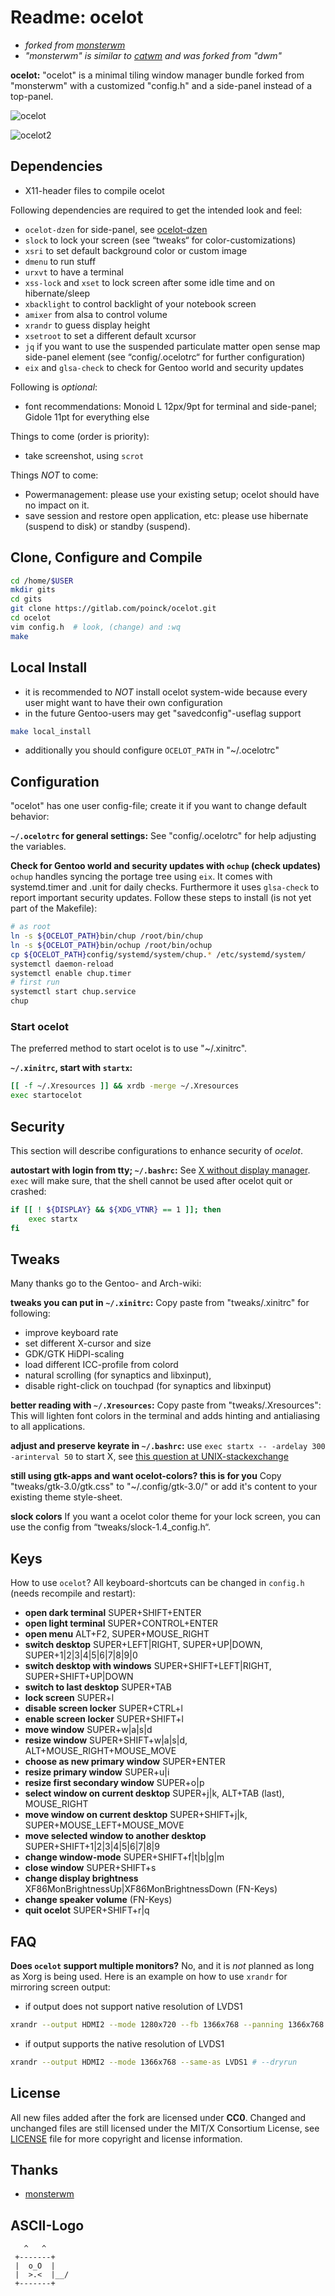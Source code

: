 # Readme: ocelot
- *forked from [monsterwm](https://github.com/c00kiemon5ter/monsterwm)*
- *"monsterwm" is similar to [catwm](https://github.com/pyknite/catwm) and was forked from "dwm"*

**ocelot:**
"ocelot" is a minimal tiling window manager bundle forked from "monsterwm" with a customized "config.h" and a side-panel instead of a top-panel.

![ocelot](/ocelot3.png)

![ocelot2](/ocelot2.png)

## Dependencies
- X11-header files to compile ocelot

Following dependencies are required to get the intended look and feel:
- `ocelot-dzen` for side-panel, see [ocelot-dzen](https://gitlab.com/poinck/ocelot-dzen)
- `slock` to lock your screen (see “tweaks“ for color-customizations)
- `xsri` to set default background color or custom image
- `dmenu` to run stuff
- `urxvt` to have a terminal
- `xss-lock` and `xset` to lock screen after some idle time and on hibernate/sleep
- `xbacklight` to control backlight of your notebook screen
- `amixer` from alsa to control volume
- `xrandr` to guess display height
- `xsetroot` to set a different default xcursor
- `jq` if you want to use the suspended particulate matter open sense map side-panel element (see “config/.ocelotrc“ for further configuration)
- `eix` and `glsa-check` to check for Gentoo world and security updates

Following is *optional*:
- font recommendations: Monoid L 12px/9pt for terminal and side-panel; Gidole 11pt for everything else

Things to come (order is priority):
- take screenshot, using `scrot`

Things *NOT* to come:
- Powermanagement: please use your existing setup; ocelot should have no impact on it.
- save session and restore open application, etc: please use hibernate (suspend to disk) or standby (suspend).

## Clone, Configure and Compile
```.sh
cd /home/$USER
mkdir gits
cd gits
git clone https://gitlab.com/poinck/ocelot.git
cd ocelot
vim config.h  # look, (change) and :wq
make
```

## Local Install
- it is recommended to *NOT* install ocelot system-wide because every user might want to have their own configuration
- in the future Gentoo-users may get "savedconfig"-useflag support
```.sh
make local_install
```
- additionally you should configure `OCELOT_PATH` in "~/.ocelotrc"

## Configuration
"ocelot" has one user config-file; create it if you want to change default
behavior:

**`~/.ocelotrc` for general settings:**
See "config/.ocelotrc" for help adjusting the variables.

**Check for Gentoo world and security updates with `ochup` (check updates)**
`ochup` handles syncing the portage tree using `eix`. It comes with systemd.timer and .unit for daily checks. Furthermore it uses `glsa-check` to report important security updates. Follow these steps to install (is not yet part of the Makefile):

```.sh
# as root
ln -s ${OCELOT_PATH}bin/chup /root/bin/chup
ln -s ${OCELOT_PATH}bin/ochup /root/bin/ochup
cp ${OCELOT_PATH}config/systemd/system/chup.* /etc/systemd/system/
systemctl daemon-reload
systemctl enable chup.timer
# first run
systemctl start chup.service
chup
```

### Start ocelot
The preferred method to start ocelot is to use "~/.xinitrc".

**`~/.xinitrc`, start with `startx`:**
```.sh
[[ -f ~/.Xresources ]] && xrdb -merge ~/.Xresources
exec startocelot
```

## Security
This section will describe configurations to enhance security of *ocelot*.

**autostart with login from tty; `~/.bashrc`:**
See [X without display manager](https://wiki.gentoo.org/wiki/X_without_Display_Manager#systemd). `exec` will make sure, that the shell cannot be used after ocelot quit or crashed:
```.sh
if [[ ! ${DISPLAY} && ${XDG_VTNR} == 1 ]]; then
    exec startx
fi
```

## Tweaks
Many thanks go to the Gentoo- and Arch-wiki:

**tweaks you can put in `~/.xinitrc`:**
Copy paste from "tweaks/.xinitrc" for following:
- improve keyboard rate
- set different X-cursor and size
- GDK/GTK HiDPI-scaling
- load different ICC-profile from colord
- natural scrolling (for synaptics and libxinput),
- disable right-click on touchpad (for synaptics and libxinput)

**better reading with `~/.Xresources`:**
Copy paste from "tweaks/.Xresources": This will lighten font colors in the terminal and adds hinting and antialiasing to all applications.

**adjust and preserve keyrate in `~/.bashrc`:**
use `exec startx -- -ardelay 300 -arinterval 50` to start X, see [this question at UNIX-stackexchange](http://unix.stackexchange.com/questions/85504/setting-repeat-rate-of-usb-keyboard-automatically)

**still using gtk-apps and want ocelot-colors? this is for you**
Copy "tweaks/gtk-3.0/gtk.css" to "~/.config/gtk-3.0/" or add it's content to your existing theme style-sheet.

**slock colors**
If you want a ocelot color theme for your lock screen, you can use the config from “tweaks/slock-1.4_config.h“.

## Keys
How to use `ocelot`? All keyboard-shortcuts can be changed in `config.h` (needs recompile and restart):

- **open dark terminal** SUPER+SHIFT+ENTER
- **open light terminal** SUPER+CONTROL+ENTER
- **open menu** ALT+F2, SUPER+MOUSE_RIGHT
- **switch desktop** SUPER+LEFT|RIGHT, SUPER+UP|DOWN, SUPER+1|2|3|4|5|6|7|8|9|0
- **switch desktop with windows** SUPER+SHIFT+LEFT|RIGHT, SUPER+SHIFT+UP|DOWN
- **switch to last desktop** SUPER+TAB
- **lock screen** SUPER+l
- **disable screen locker** SUPER+CTRL+l
- **enable screen locker** SUPER+SHIFT+l
- **move window** SUPER+w|a|s|d
- **resize window** SUPER+SHIFT+w|a|s|d, ALT+MOUSE_RIGHT+MOUSE_MOVE
- **choose as new primary window** SUPER+ENTER
- **resize primary window** SUPER+u|i
- **resize first secondary window** SUPER+o|p
- **select window on current desktop** SUPER+j|k, ALT+TAB (last), MOUSE_RIGHT
- **move window on current desktop** SUPER+SHIFT+j|k, SUPER+MOUSE_LEFT+MOUSE_MOVE
- **move selected window to another desktop** SUPER+SHIFT+1|2|3|4|5|6|7|8|9
- **change window-mode** SUPER+SHIFT+f|t|b|g|m
- **close window** SUPER+SHIFT+s
- **change display brightness** XF86MonBrightnessUp|XF86MonBrightnessDown (FN-Keys)
- **change speaker volume** (FN-Keys)
- **quit ocelot** SUPER+SHIFT+r|q

## FAQ

**Does `ocelot` support multiple monitors?**
No, and it is *not* planned as long as Xorg is being used. Here is an example on how to use `xrandr` for mirroring screen output:
- if output does not support native resolution of LVDS1
```.sh
xrandr --output HDMI2 --mode 1280x720 --fb 1366x768 --panning 1366x768 --same-as LVDS1 # --dryrun
```
- if output supports the native resolution of LVDS1
```.sh
xrandr --output HDMI2 --mode 1366x768 --same-as LVDS1 # --dryrun
```

## License
All new files added after the fork are licensed under **CC0**. Changed and unchanged files are still licensed under the MIT/X Consortium License, see [LICENSE][law] file for more
copyright and license information.

  [law]: https://raw.github.com/c00kiemon5ter/monsterwm/master/LICENSE

## Thanks
- [monsterwm](https://github.com/c00kiemon5ter/monsterwm)

## ASCII-Logo
```
   ^   ^
 +-------+
 |  o_O  |
 |  >.<  |__/
 +-------+
```

